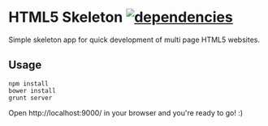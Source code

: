 # HTML5 Skeleton [![dependencies](https://david-dm.org/Hagith/html5-skeleton/dev-status.png)](https://david-dm.org/Hagith/html5-skeleton#info=devDependencies)

Simple skeleton app for quick development of multi page HTML5 websites.

## Usage
```
npm install
bower install
grunt server
```
Open http://localhost:9000/ in your browser and you're ready to go! :)
